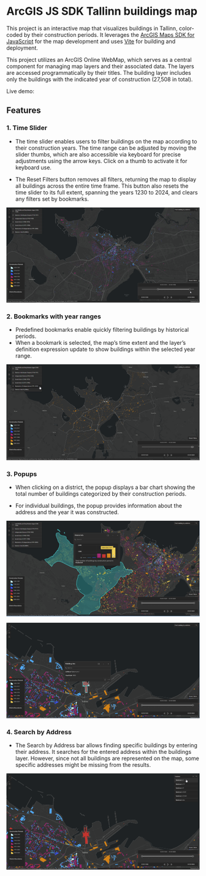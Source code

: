 # ArcGIS JS SDK Tallinn buildings map

This project is an interactive map that visualizes buildings in Tallinn, color-coded by their construction periods. It leverages the [ArcGIS Maps SDK for JavaScript](https://developers.arcgis.com/javascript/latest/) for the map development and uses [Vite](https://vite.dev/) for building and deployment. 

This project utilizes an ArcGIS Online WebMap, which serves as a central component for managing map layers and their associated data. The layers are accessed programmatically by their titles. The building layer includes only the buildings with the indicated year of construction (27,508 in total).

Live demo: 

## Features

### 1. **Time Slider**
  - The time slider enables users to filter buildings on the map according to their construction years. The time range can be adjusted by moving the slider thumbs, which are also accessible via keyboard for precise adjustments using the arrow keys. Click on a thumb to activate it for keyboard use.

  - The Reset Filters button removes all filters, returning the map to display all buildings across the entire time frame. This button also resets the time slider to its full extent, spanning the years 1230 to 2024, and clears any filters set by bookmarks.

![Alt text](./images/slider.png)


### 2. **Bookmarks with year ranges**

  - Predefined bookmarks enable quickly filtering buildings by historical periods.
  - When a bookmark is selected, the map’s time extent and the layer’s definition expression update to show buildings within the selected year range.

![Alt text](./images/bookmarks.png)


### 3. **Popups**
  - When clicking on a district, the popup displays a bar chart showing the total number of buildings categorized by their construction periods.

  - For individual buildings, the popup provides information about the address and the year it was constructed.

![Alt text](./images/popup1.png)

![Alt text](./images/popup2.png)


### 4. **Search by Address**
  - The Search by Address bar allows finding specific buildings by entering their address. It searches for the entered address within the buildings layer. However, since not all buildings are represented on the map, some specific addresses might be missing from the results.

![Alt text](./images/search.png)


